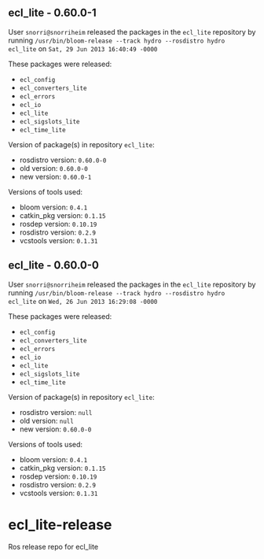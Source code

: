 ## ecl_lite - 0.60.0-1

User `snorri@snorriheim` released the packages in the `ecl_lite` repository by running `/usr/bin/bloom-release --track hydro --rosdistro hydro ecl_lite` on `Sat, 29 Jun 2013 16:40:49 -0000`

These packages were released:
- `ecl_config`
- `ecl_converters_lite`
- `ecl_errors`
- `ecl_io`
- `ecl_lite`
- `ecl_sigslots_lite`
- `ecl_time_lite`

Version of package(s) in repository `ecl_lite`:
- rosdistro version: `0.60.0-0`
- old version: `0.60.0-0`
- new version: `0.60.0-1`

Versions of tools used:
- bloom version: `0.4.1`
- catkin_pkg version: `0.1.15`
- rosdep version: `0.10.19`
- rosdistro version: `0.2.9`
- vcstools version: `0.1.31`


## ecl_lite - 0.60.0-0

User `snorri@snorriheim` released the packages in the `ecl_lite` repository by running `/usr/bin/bloom-release --track hydro --rosdistro hydro ecl_lite` on `Wed, 26 Jun 2013 16:29:08 -0000`

These packages were released:
- `ecl_config`
- `ecl_converters_lite`
- `ecl_errors`
- `ecl_io`
- `ecl_lite`
- `ecl_sigslots_lite`
- `ecl_time_lite`

Version of package(s) in repository `ecl_lite`:
- rosdistro version: `null`
- old version: `null`
- new version: `0.60.0-0`

Versions of tools used:
- bloom version: `0.4.1`
- catkin_pkg version: `0.1.15`
- rosdep version: `0.10.19`
- rosdistro version: `0.2.9`
- vcstools version: `0.1.31`


ecl_lite-release
================

Ros release repo for ecl_lite